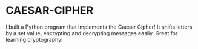 # CAESAR-CIPHER
I built a Python program that implements the Caesar Cipher! It shifts letters by a set value, encrypting and decrypting messages easily. Great for learning cryptography!
